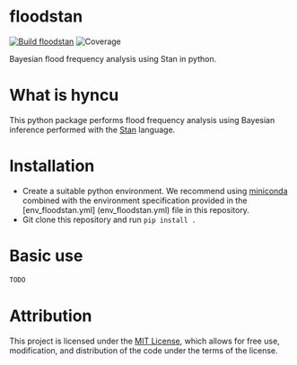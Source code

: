 # floodstan

[![Build floodstan](https://github.com/jlerat/floodstan/actions/workflows/python-package-conda.yml/badge.svg)](https://github.com/jlerat/floodstan/actions/workflows/python-package-conda.yml)
![Coverage](https://api.github.com/gists/daace85ec62e6e030fcd0332a8119c93)

Bayesian flood frequency analysis using Stan in python.

# What is hyncu
This python package performs flood frequency analysis using Bayesian inference
performed with the [Stan](https://mc-stan.org) language.

# Installation
- Create a suitable python environment. We recommend using [miniconda](https://docs.conda.io/projects/miniconda/en/latest/) combined with the environment specification provided in the [env\_floodstan.yml] (env_floodstan.yml) file in this repository.
- Git clone this repository and run `pip install .`

# Basic use

```python
TODO
```

# Attribution
This project is licensed under the [MIT License](LICENSE), which allows for free use, modification, and distribution of the code under the terms of the license.




